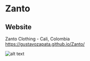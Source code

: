 # Zanto

## Website

Zanto Clothing - Cali, Colombia  
https://gustavozapata.github.io/Zanto/

![alt text](https://user-images.githubusercontent.com/13090095/71559959-e88a7500-2a5b-11ea-85e2-2ffa735603a7.png)
